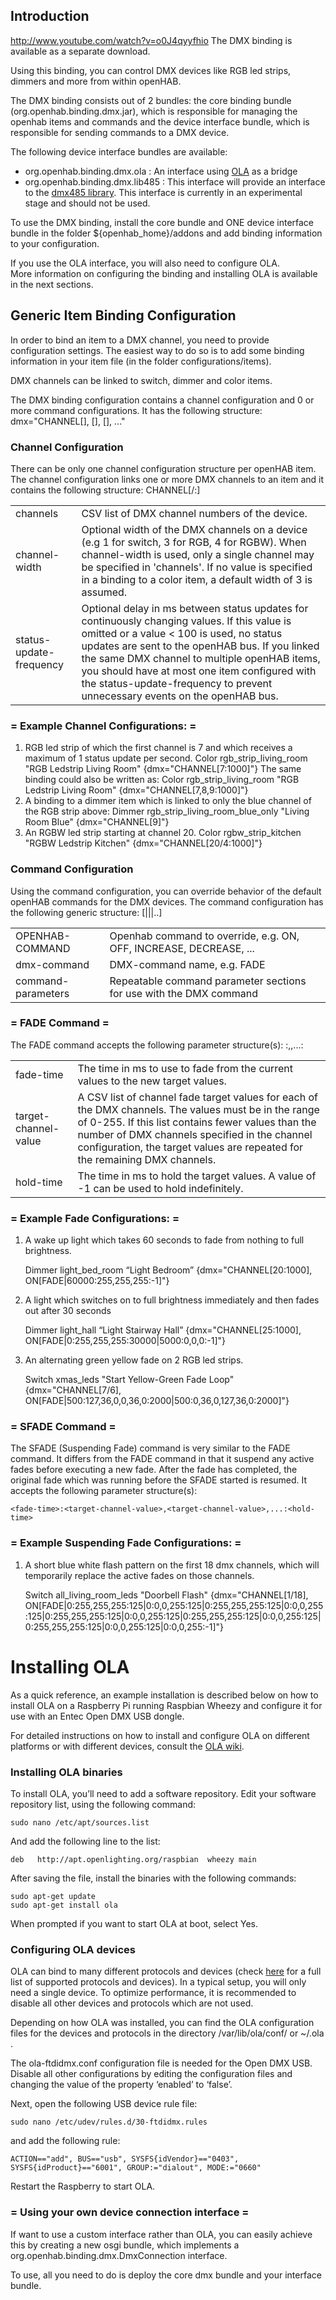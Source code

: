 ## Introduction

http://www.youtube.com/watch?v=o0J4qyyfhio
The DMX binding is available as a separate download. 

Using this binding, you can control DMX devices like RGB led strips, dimmers and more from within openHAB.  

The DMX binding consists out of 2 bundles: the core binding bundle (org.openhab.binding.dmx.jar), which is responsible for managing the openhab items and commands and the device interface bundle, which is responsible for sending commands to a DMX device.

The following device interface bundles are available:
- org.openhab.binding.dmx.ola : An interface using [OLA](http://opendmx.net/index.php/OLA) as a bridge
- org.openhab.binding.dmx.lib485 : This interface will provide an interface to the [dmx485 library](http://dmx485.sourceforge.net/). This interface is currently in an experimental stage and should not be used.

To use the DMX binding, install the core bundle and ONE device interface bundle in the folder ${openhab_home}/addons and add binding information to your configuration.

If you use the OLA interface, you will also need to configure OLA.  
More information on configuring the binding and installing OLA is available in the next sections.

## Generic Item Binding Configuration

In order to bind an item to a DMX channel, you need to provide configuration settings. The easiest way to do so is to add some binding information in your item file (in the folder configurations/items). 

DMX channels can be linked to switch, dimmer and color items.

The DMX binding configuration contains a channel configuration and 0 or more command configurations. It has the following structure:
    dmx="CHANNEL[<channel-config>], <OPENHAB-COMMAND>[<dmx-command>], <OPENHAB-COMMAND>[<dmx-command>], ..."

### Channel Configuration

There can be only one channel configuration structure per openHAB item.  The channel configuration links one or more DMX channels to an item and it contains the following structure:
    CHANNEL[<channels>/<channel-width>:<status-update-frequency>]

<table>
  <tr><td>channels</td><td>CSV list of DMX channel numbers of the device.</td></tr>
  <tr><td>channel-width</td><td>Optional width of the DMX channels on a device (e.g 1 for switch, 3 for RGB, 4 for RGBW).  When channel-width is used, only a single channel may be specified in 'channels'.  If no value is specified in a binding to a color item, a default width of 3 is assumed.</td></tr>
  <tr><td>status-update-frequency</td><td>Optional delay in ms between status updates for continuously changing values.  If this value is omitted or a value < 100 is used, no status updates are sent to the openHAB bus.  If you linked the same DMX channel to multiple openHAB items, you should have at most one item configured with the status-update-frequency to prevent unnecessary events on the openHAB bus.</td></tr>
</table>


### = Example Channel Configurations: =

1) RGB led strip of which the first channel is 7 and which receives a maximum of 1 status update per second.
    Color rgb_strip_living_room "RGB Ledstrip Living Room" {dmx="CHANNEL[7:1000]"}
The same binding could also be written as:
    Color rgb_strip_living_room "RGB Ledstrip Living Room" {dmx="CHANNEL[7,8,9:1000]"}
2) A binding to a dimmer item which is linked to only the blue channel of the RGB strip above:
    Dimmer rgb_strip_living_room_blue_only "Living Room Blue" {dmx="CHANNEL[9]"}
3) An RGBW led strip starting at channel 20.
    Color rgbw_strip_kitchen "RGBW Ledstrip Kitchen" {dmx="CHANNEL[20/4:1000]"}

### Command Configuration

Using the command configuration, you can override behavior of the default openHAB commands for the DMX devices. The command configuration has the following generic structure:
    <OPENHAB-COMMAND>[<dmx-command>|<command-parameters>|<command-parameters>|..]

<table>
  <tr><td>OPENHAB-COMMAND</td><td>Openhab command to override, e.g. ON, OFF, INCREASE, DECREASE, ...</td></tr>
  <tr><td>dmx-command</td><td>DMX-command name, e.g. FADE</td></tr>
  <tr><td>command-parameters</td><td>Repeatable command parameter sections for use with the DMX command</td></tr>
</table>

### = FADE Command =

The FADE command accepts the following parameter structure(s):
    <fade-time>:<target-channel-value>,<target-channel-value>,...:<hold-time>

<table>
  <tr><td>fade-time</td><td>The time in ms to use to fade from the current values to the new target values.</td></tr>
  <tr><td>target-channel-value</td><td>A CSV list of channel fade target values for each of the DMX channels.  The values must be in the range of 0-255.  If this list contains fewer values than the number of DMX channels specified in the channel configuration, the target values are repeated for the remaining DMX channels.</td></tr>
  <tr><td>hold-time</td><td>The time in ms to hold the target values. A value of -1 can be used to hold indefinitely.</td></tr>
</table>


### = Example Fade Configurations: =

1) A wake up light which takes 60 seconds to fade from nothing to full brightness.

    Dimmer light_bed_room “Light Bedroom” {dmx="CHANNEL[20:1000], ON[FADE|60000:255,255,255:-1]"}

2) A light which switches on to full brightness immediately and then fades out after 30 seconds

    Dimmer light_hall “Light Stairway Hall” {dmx="CHANNEL[25:1000], ON[FADE|0:255,255,255:30000|5000:0,0,0:-1]"}

3) An alternating green yellow fade on 2 RGB led strips.

    Switch xmas_leds "Start Yellow-Green Fade Loop" {dmx="CHANNEL[7/6], ON[FADE|500:127,36,0,0,36,0:2000|500:0,36,0,127,36,0:2000]"}

### = SFADE Command =

The SFADE (Suspending Fade) command is very similar to the FADE command.  It differs from the FADE command in that it suspend any active fades before executing a new fade.  After the fade has completed, the original fade which was running before the SFADE started is resumed. It accepts the following parameter structure(s):

    <fade-time>:<target-channel-value>,<target-channel-value>,...:<hold-time>

### = Example Suspending Fade Configurations: =

1) A short blue white flash pattern on the first 18 dmx channels, which will temporarily replace the active fades on those channels.

    Switch all_living_room_leds "Doorbell Flash"	{dmx="CHANNEL[1/18], ON[FADE|0:255,255,255:125|0:0,0,255:125|0:255,255,255:125|0:0,0,255:125|0:255,255,255:125|0:0,0,255:125|0:255,255,255:125|0:0,0,255:125|0:255,255,255:125|0:0,0,255:125|0:0,0,255:-1]"}

# Installing OLA

As a quick reference, an example installation is described below on how to install OLA on a Raspberry Pi running Raspbian Wheezy and configure it for use with an Entec Open DMX USB dongle.

For detailed instructions on how to install and configure OLA on different platforms or with different devices, consult the [OLA wiki](http://opendmx.net/index.php/Download_%26_Install_OLA).  

### Installing OLA binaries

To install OLA, you’ll need to add a software repository. Edit your software repository list, using the following command:

    sudo nano /etc/apt/sources.list
And add the following line to the list:

    deb   http://apt.openlighting.org/raspbian  wheezy main
After saving the file, install the binaries with the following commands:

    sudo apt-get update
    sudo apt-get install ola
When prompted if you want to start OLA at boot, select Yes.

### Configuring OLA devices

OLA can bind to many different protocols and devices (check  [here](http://opendmx.net/index.php/Open_Lighting_Architecture) for a full list of supported protocols and devices).  In a typical setup, you will only need a single device.  To optimize performance, it is recommended to disable all other devices and protocols which are not used.  

Depending on how OLA was installed, you can find the OLA configuration files for the devices and protocols in the directory /var/lib/ola/conf/ or ~/.ola .

The ola-ftdidmx.conf configuration file is needed for the Open DMX USB.  Disable all other configurations by editing the configuration files and changing the value of the property ‘enabled’ to ‘false’.

Next, open the following USB device rule file:

    sudo nano /etc/udev/rules.d/30-ftdidmx.rules
and add the following rule:

    ACTION=="add", BUS=="usb", SYSFS{idVendor}=="0403", SYSFS{idProduct}=="6001", GROUP:="dialout", MODE:="0660"

Restart the Raspberry to start OLA.


### = Using your own device connection interface =

If want to use a custom interface rather than OLA, you can easily achieve this by creating a new osgi bundle, which implements a org.openhab.binding.dmx.DmxConnection interface.

To use, all you need to do is deploy the core dmx bundle and your interface bundle.
